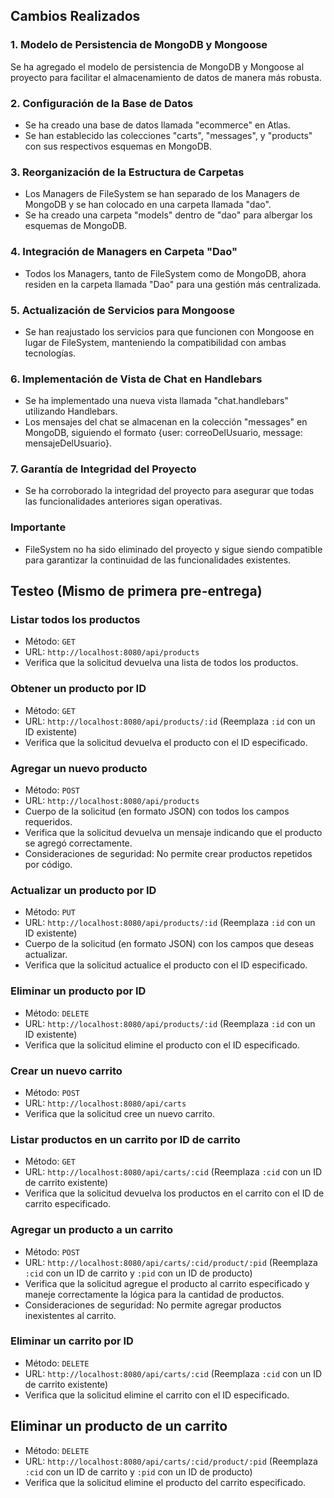 ## Cambios Realizados

### 1. Modelo de Persistencia de MongoDB y Mongoose

Se ha agregado el modelo de persistencia de MongoDB y Mongoose al proyecto para facilitar el almacenamiento de datos de manera más robusta.

### 2. Configuración de la Base de Datos

- Se ha creado una base de datos llamada "ecommerce" en Atlas.
- Se han establecido las colecciones "carts", "messages", y "products" con sus respectivos esquemas en MongoDB.

### 3. Reorganización de la Estructura de Carpetas

- Los Managers de FileSystem se han separado de los Managers de MongoDB y se han colocado en una carpeta llamada "dao".
- Se ha creado una carpeta "models" dentro de "dao" para albergar los esquemas de MongoDB.

### 4. Integración de Managers en Carpeta "Dao"

- Todos los Managers, tanto de FileSystem como de MongoDB, ahora residen en la carpeta llamada "Dao" para una gestión más centralizada.

### 5. Actualización de Servicios para Mongoose

- Se han reajustado los servicios para que funcionen con Mongoose en lugar de FileSystem, manteniendo la compatibilidad con ambas tecnologías.

### 6. Implementación de Vista de Chat en Handlebars

- Se ha implementado una nueva vista llamada "chat.handlebars" utilizando Handlebars.
- Los mensajes del chat se almacenan en la colección "messages" en MongoDB, siguiendo el formato {user: correoDelUsuario, message: mensajeDelUsuario}.

### 7. Garantía de Integridad del Proyecto

- Se ha corroborado la integridad del proyecto para asegurar que todas las funcionalidades anteriores sigan operativas.

### Importante

- FileSystem no ha sido eliminado del proyecto y sigue siendo compatible para garantizar la continuidad de las funcionalidades existentes.


## Testeo (Mismo de primera pre-entrega)

### Listar todos los productos
- Método: `GET`
- URL: `http://localhost:8080/api/products`
- Verifica que la solicitud devuelva una lista de todos los productos.

### Obtener un producto por ID
- Método: `GET`
- URL: `http://localhost:8080/api/products/:id` (Reemplaza `:id` con un ID existente)
- Verifica que la solicitud devuelva el producto con el ID especificado.

### Agregar un nuevo producto
- Método: `POST`
- URL: `http://localhost:8080/api/products`
- Cuerpo de la solicitud (en formato JSON) con todos los campos requeridos.
- Verifica que la solicitud devuelva un mensaje indicando que el producto se agregó correctamente.
- Consideraciones de seguridad: No permite crear productos repetidos por código.

### Actualizar un producto por ID
- Método: `PUT`
- URL: `http://localhost:8080/api/products/:id` (Reemplaza `:id` con un ID existente)
- Cuerpo de la solicitud (en formato JSON) con los campos que deseas actualizar.
- Verifica que la solicitud actualice el producto con el ID especificado.

### Eliminar un producto por ID
- Método: `DELETE`
- URL: `http://localhost:8080/api/products/:id` (Reemplaza `:id` con un ID existente)
- Verifica que la solicitud elimine el producto con el ID especificado.

### Crear un nuevo carrito
- Método: `POST`
- URL: `http://localhost:8080/api/carts`
- Verifica que la solicitud cree un nuevo carrito.

### Listar productos en un carrito por ID de carrito
- Método: `GET`
- URL: `http://localhost:8080/api/carts/:cid` (Reemplaza `:cid` con un ID de carrito existente)
- Verifica que la solicitud devuelva los productos en el carrito con el ID de carrito especificado.

### Agregar un producto a un carrito
- Método: `POST`
- URL: `http://localhost:8080/api/carts/:cid/product/:pid` (Reemplaza `:cid` con un ID de carrito y `:pid` con un ID de producto)
- Verifica que la solicitud agregue el producto al carrito especificado y maneje correctamente la lógica para la cantidad de productos.
- Consideraciones de seguridad: No permite agregar productos inexistentes al carrito.

### Eliminar un carrito por ID
- Método: `DELETE`
- URL: `http://localhost:8080/api/carts/:cid` (Reemplaza `:cid` con un ID de carrito existente)
- Verifica que la solicitud elimine el carrito con el ID especificado.

## Eliminar un producto de un carrito
- Método: `DELETE`
- URL: `http://localhost:8080/api/carts/:cid/product/:pid` (Reemplaza `:cid` con un ID de carrito y `:pid` con un ID de producto)
- Verifica que la solicitud elimine el producto del carrito especificado.
